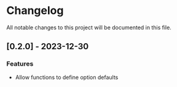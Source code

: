 # Changelog

All notable changes to this project will be documented in this file.

## [0.2.0] - 2023-12-30

### Features

- Allow functions to define option defaults

<!-- generated by git-cliff -->

